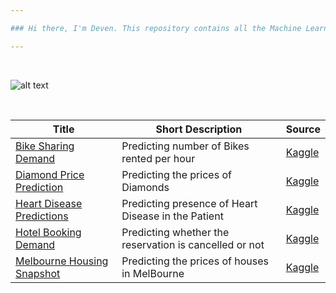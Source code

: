 ```yaml
---

### Hi there, I'm Deven. This repository contains all the Machine Learning Case Studies I have solved. 

---
```


<br/>


![alt text](https://expertsystem.com/wp-content/uploads/2017/03/machine-learning-definition.jpeg)

<br/>


| Title  | Short Description | Source |
| --------  | ------------------- | --------------------- |
| [Bike Sharing Demand](https://github.com/deven740/machine_learning_projects/tree/master/Bike%20Sharing%20Demand) | Predicting number of Bikes rented per hour | [Kaggle](https://www.kaggle.com/c/bike-sharing-demand) | 
| [Diamond Price Prediction](https://github.com/deven740/machine_learning_projects/tree/master/Diamond%20Price%20Prediction) | Predicting the prices of Diamonds | [Kaggle](https://www.kaggle.com/shivam2503/diamonds) | 
| [Heart Disease Predictions](https://github.com/deven740/machine_learning_projects/tree/master/Heart%20Disease%20Predictions) | Predicting presence of Heart Disease in the Patient | [Kaggle](https://www.kaggle.com/ronitf/heart-disease-uci) |
| [Hotel Booking Demand](https://github.com/deven740/machine_learning_projects/tree/master/Hotel%20Booking%20Demand) | Predicting whether the reservation is cancelled or not | [Kaggle](https://www.kaggle.com/jessemostipak/hotel-booking-demand) |
| [Melbourne Housing Snapshot](https://github.com/deven740/machine_learning_projects/tree/master/Melbourne%20Housing%20Snapshot) | Predicting the prices of houses in MelBourne | [Kaggle](https://www.kaggle.com/dansbecker/melbourne-housing-snapshot) |
